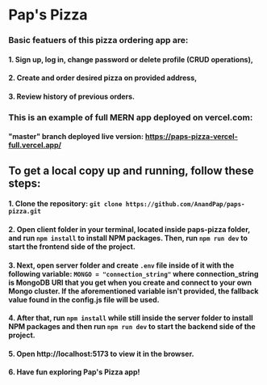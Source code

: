 # Pap's Pizza

### Basic featuers of this pizza ordering app are:

#### 1. Sign up, log in, change password or delete profile (CRUD operations),

#### 2. Create and order desired pizza on provided address,

#### 3. Review history of previous orders.

### This is an example of full MERN app deployed on vercel.com:

#### "master" branch deployed live version: https://paps-pizza-vercel-full.vercel.app/

## To get a local copy up and running, follow these steps:

#### 1. Clone the repository: `git clone https://github.com/AnandPap/paps-pizza.git`

#### 2. Open client folder in your terminal, located inside paps-pizza folder, and run `npm install` to install NPM packages. Then, run `npm run dev` to start the frontend side of the project.

#### 3. Next, open server folder and create `.env` file inside of it with the following variable: `MONGO = "connection_string"` where connection_string is MongoDB URI that you get when you create and connect to your own Mongo cluster. If the aforementioned variable isn't provided, the fallback value found in the config.js file will be used.

#### 4. After that, run `npm install` while still inside the server folder to install NPM packages and then run `npm run dev` to start the backend side of the project.

#### 5. Open http://localhost:5173 to view it in the browser.

#### 6. Have fun exploring Pap's Pizza app!
